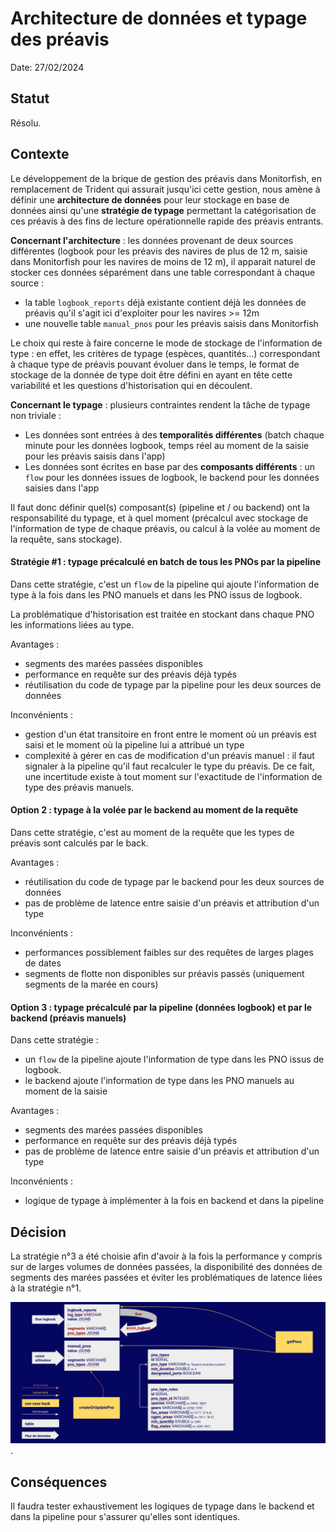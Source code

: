 # Architecture de données et typage des préavis

Date: 27/02/2024

## Statut

Résolu.

## Contexte

Le développement de la brique de gestion des préavis dans Monitorfish, en remplacement de Trident qui assurait 
jusqu'ici cette gestion, nous amène à définir une **architecture de données** pour leur stockage en base de données
ainsi qu'une **stratégie de typage** permettant la catégorisation de ces préavis à des fins de lecture opérationnelle
rapide des préavis entrants.

**Concernant l'architecture** : les données provenant de deux sources différentes (logbook pour les préavis des navires
de plus de 12 m, saisie dans  Monitorfish pour les navires de moins de 12 m), il apparait naturel de stocker ces
données séparément dans une table correspondant à chaque source :
- la table `logbook_reports` déjà existante contient déjà les données de préavis qu'il s'agit ici d'exploiter pour les
  navires >= 12m
- une nouvelle table `manual_pnos` pour les préavis saisis dans Monitorfish

Le choix qui reste à faire concerne le mode de stockage de l'information de type : en effet, les critères de typage
(espèces, quantités...) correspondant à chaque type de préavis pouvant évoluer dans le temps, le format de stockage de
la donnée de type doit être défini en ayant en tête cette variabilité et les questions d'historisation qui en
découlent.

**Concernant le typage** : plusieurs contraintes rendent la tâche de typage non triviale :

- Les données sont entrées à des **temporalités différentes** (batch chaque minute pour les données logbook, temps réel
  au moment de la saisie pour les préavis saisis dans l'app)
- Les données sont écrites en base par des **composants différents** : un `flow` pour les données issues de logbook,
  le backend pour les données saisies dans l'app

Il faut donc définir quel(s) composant(s) (pipeline et / ou backend) ont la responsabilité du typage, et à quel moment
(précalcul avec stockage de l'information de type de chaque préavis, ou calcul à la volée au moment de la requête, sans
 stockage).

#### Stratégie #1 : typage précalculé en batch de tous les PNOs par la pipeline

Dans cette stratégie, c'est un `flow` de la pipeline qui ajoute l'information de type à la fois dans les PNO manuels et
dans les PNO issus de logbook.

La problématique d'historisation est traitée en stockant dans chaque PNO les informations liées au type.

Avantages :
- segments des marées passées disponibles
- performance en requête sur des préavis déjà typés
- réutilisation du code de typage par la pipeline pour les deux sources de données

Inconvénients :
- gestion d'un état transitoire en front entre le moment où un préavis est saisi et le moment où la pipeline lui a
  attribué un type
- complexité à gérer en cas de modification d'un préavis manuel : il faut signaler à la pipeline qu'il faut recalculer
  le type du préavis. De ce fait, une incertitude existe à tout moment sur l'exactitude de l'information de type des
  préavis manuels.

#### Option 2 : typage à la volée par le backend au moment de la requête

Dans cette stratégie, c'est au moment de la requête que les types de préavis sont calculés par le back.

Avantages :
- réutilisation du code de typage par le backend pour les deux sources de données
- pas de problème de latence entre saisie d'un préavis et attribution d'un type

Inconvénients :
- performances possiblement faibles sur des requêtes de larges plages de dates
- segments de flotte non disponibles sur préavis passés (uniquement segments de la marée en cours)

#### Option 3 : typage précalculé par la pipeline (données logbook) et par le backend (préavis manuels)

Dans cette stratégie :
- un `flow` de la pipeline ajoute l'information de type dans les PNO issus de logbook.
- le backend ajoute l'information de type dans les PNO manuels au moment de la saisie

Avantages :
- segments des marées passées disponibles
- performance en requête sur des préavis déjà typés
- pas de problème de latence entre saisie d'un préavis et attribution d'un type

Inconvénients :
- logique de typage à implémenter à la fois en backend et dans la pipeline

## Décision

La stratégie n°3 a été choisie afin d'avoir à la fois la performance y compris sur de larges volumes de données
passées, la disponibilité des données de segments des marées passées et éviter les problématiques de latence liées à la stratégie n°1.

![Vue schématique des tables et flux de données de préavis](images/pno_types_architecture.png "Architecture des préavis et de leur types").

## Conséquences

Il faudra tester exhaustivement les logiques de typage dans le backend et dans la pipeline pour s'assurer qu'elles
sont identiques.